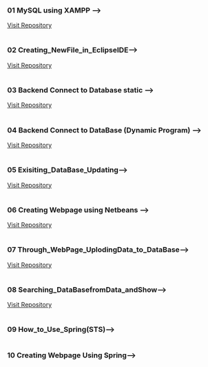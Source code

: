 ### 01 MySQL using XAMPP -->
<a href="https://github.com/souravlouha/Java_Bootcamp/tree/main/All_JAVA/BootCamp_java/MySQL_Using_XAMPP_DataBase" target="_blank">Visit Repository</a>

#

### 02 Creating_NewFile_in_EclipseIDE-->
<a href="https://github.com/souravlouha/Java_Bootcamp/tree/main/All_JAVA/BootCamp_java/Creating_NewFile_in_EclipseIDE" target="_blank">Visit Repository</a>

#

### 03 Backend Connect to Database static -->
<a href="https://github.com/souravlouha/Java_Bootcamp/tree/main/All_JAVA/BootCamp_java/Backend_Connect_to_Database" target="_blank">Visit Repository</a>

#

### 04 Backend Connect to DataBase (Dynamic Program) -->
<a href="https://github.com/souravlouha/Java_Bootcamp/tree/main/All_JAVA/BootCamp_java/Backend_Connect_toDataBase_Dynamic" target="_blank">Visit Repository</a>

#

### 05 Exisiting_DataBase_Updating-->
<a href="https://github.com/souravlouha/Java_Bootcamp/tree/main/All_JAVA/BootCamp_java/Exisiting_DataBase_Updating" target="_blank">Visit Repository</a>

#

### 06 Creating Webpage using Netbeans -->
<a href="https://github.com/souravlouha/Java_Bootcamp/tree/main/All_JAVA/BootCamp_java/Creating_WebPage_Using_NetBeans" target="_blank">Visit Repository</a>

#

### 07 Through_WebPage_UplodingData_to_DataBase-->
<a href="https://github.com/souravlouha/Java_Bootcamp/tree/main/All_JAVA/BootCamp_java/Through_WebPage_UplodingData_to_DataBase" target="_blank">Visit Repository</a>

#

### 08 Searching_DataBasefromData_andShow-->
<a href="https://github.com/souravlouha/Java_Bootcamp/tree/main/All_JAVA/BootCamp_java/Searching_DataBasefromData_andShow" target="_blank">Visit Repository</a>

#

### 09 How_to_Use_Spring(STS)-->


#

### 10 Creating Webpage Using Spring-->

